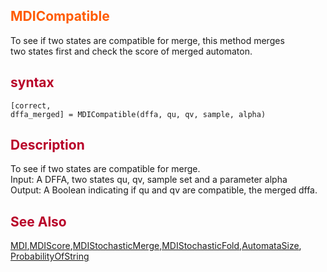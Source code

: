 <font color='FF5B00'><h2> MDICompatible </h2></font>
To see if two states are compatible for merge, this method merges <br>
two states first and check the score of merged automaton.<br>
<font color='B80028'><h2> syntax </h2></font>
<code>[correct, dffa_merged] = MDICompatible(dffa, qu, qv, sample, alpha)</code>
<font color='B80028'><h2> Description </h2></font>
To see if two states are compatible for merge. <br>
Input: A DFFA, two states qu, qv, sample set and a parameter alpha<br>
Output: A Boolean indicating if qu and qv are compatible, the merged dffa.<br>
<font color='B80028'><h2> See Also </h2></font>
<a href='MDI.md'>MDI</a>,<a href='MDIScore.md'>MDIScore</a>,<a href='MDIStochasticMerege.md'>MDIStochasticMerge</a>,<a href='MDIStochasticFold.md'>MDIStochasticFold</a>,<a href='AutomataSize.md'>AutomataSize</a>, <a href='ProbabilityOfString.md'>ProbabilityOfString</a>
